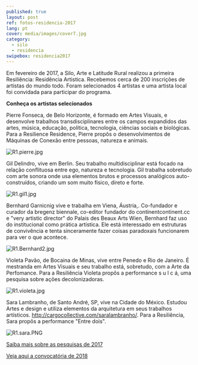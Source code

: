```yaml
---
published: true
layout: post
ref: fotos-residencia-2017
lang: pt
cover: media/images/cover7.jpg
category:
  - silo
  - residencia
swipebox: residencia2017
---
```

Em fevereiro de 2017, a Silo, Arte e Latitude Rural realizou a primeira Resiliência: Residência Artistica. Recebemos cerca de 200 inscrições de artistas do mundo todo. Foram selecionados 4 artistas e uma artista local foi convidada para participar do programa. 

**Conheça os artistas selecionados**

Pierre Fonseca, de Belo Horizonte, é formado em Artes Visuais, e desenvolve trabalhos transdisciplinares entre os campos expandidos das artes, música, educação, política, tecnologia, ciências sociais e biológicas. Para a Resilience Residence, Pierre propôs o desenvolvimentos de Máquinas de Conexão entre pessoas, natureza e animais.

![R1.pierre.jpg]({{site.baseurl}}/media/images/R1.pierre.jpg)




Gil Delindro, vive em Berlin. Seu trabalho multidisciplinar está focado na relação conflituosa entre ego, natureza e tecnologia. Gil trabalha sobretudo com arte sonora onde usa elementos brutos e processos analógicos auto-construídos, criando um som muito físico, direto e forte.

![R1.gil1.jpg]({{site.baseurl}}/media/images/R1.gil1.jpg)




Bernhard Garnicnig vive e trabalha em Viena, Áustria,. Co-fundador e curador da bregenz biennale, co-editor fundador do continentcontinent.cc e "very artistic director" do Palais des Beaux Arts Wien, Bernhard faz uso do institucional como prática artística. Ele está interessado em estruturas de convivência e tenta sinceramente fazer coisas paradoxais funcionarem para ver o que acontece.

![R1.Bernhard2.jpg]({{site.baseurl}}/media/images/R1.Bernhard2.jpg)




Violeta Pavão, de Bocaina de Minas, vive entre Penedo e Rio de Janeiro. É mestranda em Artes Visuais e seu trabalho está, sobretudo, com a Arte da Perfomance. Para a Resiliência Violeta propôs a performance s u l c á, uma pesquisa sobre ações decolonizadoras.

![R1.violeta.jpg]({{site.baseurl}}/media/images/R1.violeta.jpg)




Sara Lambranho, de Santo André, SP, vive na Cidade do México. Estudou Artes e design e utiliza elementos da arquitetura em seus trabalhos artísticos. http://cargocollective.com/saralambranho/. Para a Resiliência, Sara propôs a performance "Entre dois".

![R1.sara.PNG]({{site.baseurl}}/media/images/R1.sara.PNG)






[Saiba mais sobre as pesquisas de 2017](http://resilience-residence.com)

[Veja aqui a convocatória de 2018](https://silo.org.br/residencia-2018-convocatoria/)
